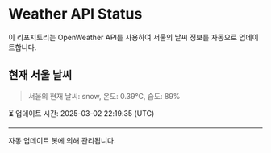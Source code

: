 
# Weather API Status

이 리포지토리는 OpenWeather API를 사용하여 서울의 날씨 정보를 자동으로 업데이트합니다.

## 현재 서울 날씨
> 서울의 현재 날씨: snow, 온도: 0.39°C, 습도: 89%

⏳ 업데이트 시간: 2025-03-02 22:19:35 (UTC)

---
자동 업데이트 봇에 의해 관리됩니다.
